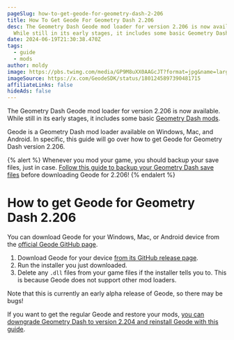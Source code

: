 ```yaml
---
pageSlug: how-to-get-geode-for-geometry-dash-2-206
title: How To Get Geode For Geometry Dash 2.206
desc: The Geometry Dash Geode mod loader for version 2.206 is now available.
  While still in its early stages, it includes some basic Geometry Dash mods.
date: 2024-06-19T21:30:38.470Z
tags:
  - guide
  - mods
author: moldy
image: https://pbs.twimg.com/media/GP9M8uXX0AAGcJT?format=jpg&name=large
imageSource: https://x.com/GeodeSDK/status/1801245897390481715
affiliateLinks: false
hideAds: false
---
```

The Geometry Dash Geode mod loader for version 2.206 is now available. While still in its early stages, it includes some basic [Geometry Dash mods](/categories/mods/).

Geode is a Geometry Dash mod loader available on Windows, Mac, and Android. In specific, this guide will go over how to get Geode for Geometry Dash version 2.206.

{% alert %}
Whenever you mod your game, you should backup your save files, just in case. [Follow this guide to backup your Geometry Dash save files](/posts/backup-gd-data-steam/) before downloading Geode for 2.206!
{% endalert %}

# How to get Geode for Geometry Dash 2.206

You can download Geode for your Windows, Mac, or Android device from the [official Geode GitHub page](https://github.com/geode-sdk/geode).

1. Download Geode for your device [from its GitHub release page](https://github.com/geode-sdk/geode/releases/tag/v3.0.0-alpha.1).
2. Run the installer you just downloaded.
3. Delete any `.dll` files from your game files if the installer tells you to. This is because Geode does not support other mod loaders.

Note that this is currently an early alpha release of Geode, so there may be bugs!

If you want to get the regular Geode and restore your mods, [you can downgrade Geometry Dash to version 2.204 and reinstall Geode with this guide](/posts/how-to-downgrade-geometry-dash-2-206-on-steam-and-restore-your-mods/).